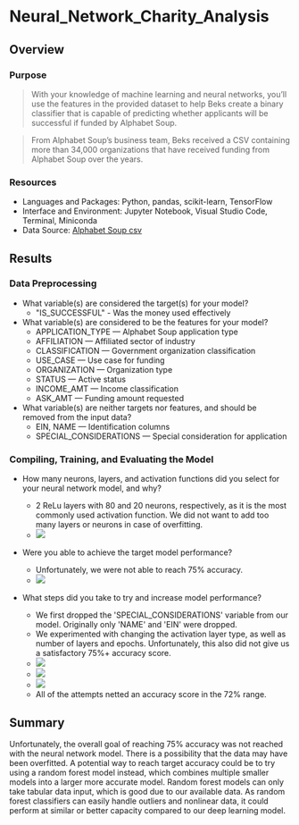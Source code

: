 # Neural_Network_Charity_Analysis

## Overview
### Purpose
> With your knowledge of machine learning and neural networks, you’ll use the features in the provided dataset to help Beks create a binary classifier that is capable of predicting whether applicants will be successful if funded by Alphabet Soup.

> From Alphabet Soup’s business team, Beks received a CSV containing more than 34,000 organizations that have received funding from Alphabet Soup over the years.


### Resources

* Languages and Packages: Python, pandas, scikit-learn, TensorFlow
* Interface and Environment: Jupyter Notebook, Visual Studio Code, Terminal, Miniconda
* Data Source: [Alphabet Soup csv](https://github.com/li-emily/Neural_Network_Charity_Analysis/blob/main/Resources/charity_data.csv)

## Results

### Data Preprocessing
- What variable(s) are considered the target(s) for your model?
  - "IS_SUCCESSFUL" - Was the money used effectively
- What variable(s) are considered to be the features for your model?
  -  APPLICATION_TYPE — Alphabet Soup application type
  -  AFFILIATION — Affiliated sector of industry
  -  CLASSIFICATION — Government organization classification
  -  USE_CASE — Use case for funding
  -  ORGANIZATION — Organization type
  -  STATUS — Active status
  -  INCOME_AMT — Income classification
  -  ASK_AMT — Funding amount requested
- What variable(s) are neither targets nor features, and should be removed from the input data?
  - EIN, NAME — Identification columns
  - SPECIAL_CONSIDERATIONS — Special consideration for application

### Compiling, Training, and Evaluating the Model
- How many neurons, layers, and activation functions did you select for your neural network model, and why?
  - 2 ReLu layers with 80 and 20 neurons, respectively, as it is the most commonly used activation function. We did not want to add too many layers or neurons in case of overfitting.
  - ![](https://raw.githubusercontent.com/li-emily/Neural_Network_Charity_Analysis/main/Resources/d2_model.png)

- Were you able to achieve the target model performance?
  - Unfortunately, we were not able to reach 75% accuracy. 
  - ![](https://raw.githubusercontent.com/li-emily/Neural_Network_Charity_Analysis/main/Resources/d2_results.png)
- What steps did you take to try and increase model performance?
  - We first dropped the 'SPECIAL_CONSIDERATIONS' variable from our model. Originally only 'NAME' and 'EIN' were dropped.
  - We experimented with changing the activation layer type, as well as number of layers and epochs. Unfortunately, this also did not give us a satisfactory 75%+ accuracy score.
  - ![](https://raw.githubusercontent.com/li-emily/Neural_Network_Charity_Analysis/main/Resources/d3_1.png)
  - ![](https://raw.githubusercontent.com/li-emily/Neural_Network_Charity_Analysis/main/Resources/d3_2.png)
  - ![](https://raw.githubusercontent.com/li-emily/Neural_Network_Charity_Analysis/main/Resources/d3_3.png)
  - All of the attempts netted an accuracy score in the 72% range.

## Summary

Unfortunately, the overall goal of reaching 75% accuracy was not reached with the neural network model. There is a possibility that the data may have been overfitted. A potential way to reach target accuracy could be to try using a random forest model instead, which combines multiple smaller models into a larger more accurate model. Random forest models can only take tabular data input, which is good due to our available data. As random forest classifiers can easily handle outliers and nonlinear data, it could perform at similar or better capacity compared to our deep learning model.
